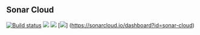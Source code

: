 ## Sonar Cloud

<!--
(https://sonarcloud.io/dashboard?id=sonar-cloud)
-->

[![Build status](https://ci.appveyor.com/api/projects/status/eo9bn0kicr5ol98p?svg=true)](https://ci.appveyor.com/project/wk-j/sonar-cloud)
[![](https://sonarcloud.io/api/project_badges/measure?project=sonar-cloud&metric=alert_status)](https://sonarcloud.io/dashboard?id=sonar-cloud)
[![](https://sonarcloud.io/api/project_badges/measure?project=sonar-cloud&metric=bugs)](https://sonarcloud.io/dashboard?id=sonar-cloud)
[![](https://sonarcloud.io/api/project_badges/measure?project=sonar-cloud&metric=code_smells)]
(https://sonarcloud.io/dashboard?id=sonar-cloud)
